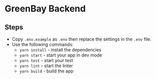 # GreenBay Backend

## Steps

- Copy `.env.example` as `.env` then replace the settings in the `.env` file.
- Use the following commands:
  - `yarn install` - install the dependencies
  - `yarn start` - start your app in dev mode
  - `yarn test` - start your test
  - `yarn lint` - start the linter
  - `yarn build` - build the app
